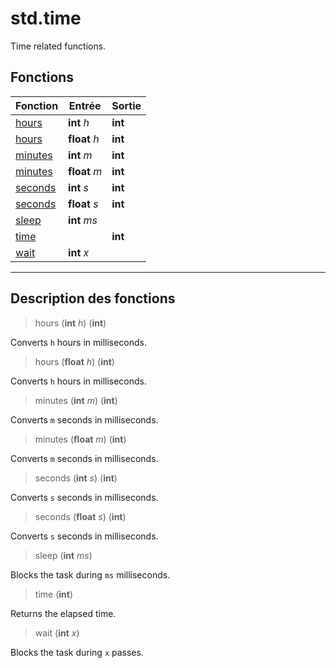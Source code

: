 # std.time

Time related functions.
## Fonctions
|Fonction|Entrée|Sortie|
|-|-|-|
|[hours](#func_0)|**int** *h*|**int**|
|[hours](#func_1)|**float** *h*|**int**|
|[minutes](#func_2)|**int** *m*|**int**|
|[minutes](#func_3)|**float** *m*|**int**|
|[seconds](#func_4)|**int** *s*|**int**|
|[seconds](#func_5)|**float** *s*|**int**|
|[sleep](#func_6)|**int** *ms*||
|[time](#func_7)||**int**|
|[wait](#func_8)|**int** *x*||


***
## Description des fonctions

<a id="func_0"></a>
> hours (**int** *h*) (**int**)

Converts `h` hours in milliseconds.

<a id="func_1"></a>
> hours (**float** *h*) (**int**)

Converts `h` hours in milliseconds.

<a id="func_2"></a>
> minutes (**int** *m*) (**int**)

Converts `m` seconds in milliseconds.

<a id="func_3"></a>
> minutes (**float** *m*) (**int**)

Converts `m` seconds in milliseconds.

<a id="func_4"></a>
> seconds (**int** *s*) (**int**)

Converts `s` seconds in milliseconds.

<a id="func_5"></a>
> seconds (**float** *s*) (**int**)

Converts `s` seconds in milliseconds.

<a id="func_6"></a>
> sleep (**int** *ms*)

Blocks the task during `ms` milliseconds.

<a id="func_7"></a>
> time (**int**)

Returns the elapsed time.

<a id="func_8"></a>
> wait (**int** *x*)

Blocks the task during `x` passes.

